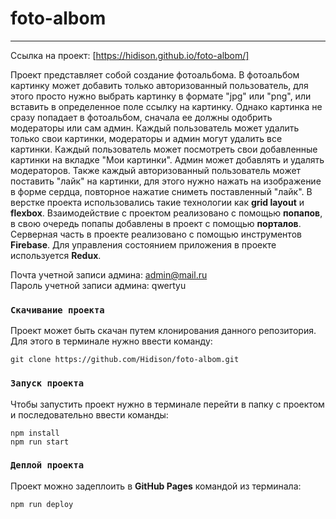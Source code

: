 # foto-albom

---

Ссылка на проект: [https://hidison.github.io/foto-albom/]

Проект представляет собой создание фотоальбома. В фотоальбом картинку может добавить только авторизованный пользователь, для этого просто нужно выбрать картинку в формате "jpg" или "png", или вставить в определенное поле ссылку на картинку. Однако картинка не сразу попадает в фотоальбом, сначала ее должны одобрить модераторы или сам админ. Каждый пользователь может удалить только свои картинки, модераторы и админ могут удалить все картинки. Каждый пользователь может посмотреть свои добавленные картинки на вкладке "Мои картинки". Админ может добавлять и удалять модераторов. Также каждый авторизованный пользователь может поставить "лайк" на картинки, для этого нужно нажать на изображение в форме сердца, повторное нажатие сниметь поставленный "лайк". В верстке проекта использовались такие технологии как **grid layout** и **flexbox**. Взаимодействие с проектом реализовано с помощью **попапов**, в свою очередь попапы добавлены в проект с помощью **порталов**. Серверная часть в проекте реализовано с помощью инструментов **Firebase**. Для управления состоянием приложения в проекте используется **Redux**.

Почта учетной записи админа: admin@mail.ru  
Пароль учетной записи админа: qwertyu

### `Скачивание проекта`

Проект может быть скачан путем клонирования данного репозитория. Для этого в терминале нужно ввести команду:

```
git clone https://github.com/Hidison/foto-albom.git
```

### `Запуск проекта`

Чтобы запустить проект нужно в терминале перейти в папку с проектом и последовательно ввести команды:

```
npm install
npm run start
```

### `Деплой проекта`

Проект можно задеплоить в **GitHub Pages** командой из терминала:

```
npm run deploy
```
